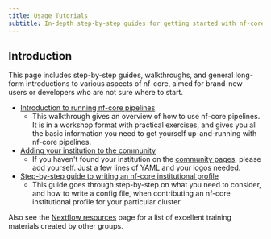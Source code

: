 ```yaml
---
title: Usage Tutorials
subtitle: In-depth step-by-step guides for getting started with nf-core
---
```


## Introduction

This page includes step-by-step guides, walkthroughs, and general long-form introductions to various aspects of nf-core, aimed for brand-new users or developers who are not sure where to start.

- [Introduction to running nf-core pipelines](/docs/usage/tutorials/nf_core_usage_tutorial)
  - This walkthrough gives an overview of how to use nf-core pipelines. It is in a workshop format with practical exercises, and gives you all the basic information you need to get yourself up-and-running with nf-core pipelines.
- [Adding your institution to the community](/docs/usage/tutorials/institution.md)
  - If you haven't found your institution on the [community pages](/contributors), please add yourself. Just a few lines of YAML and your logos needed.
- [Step-by-step guide to writing an nf-core institutional profile](/docs/usage/tutorials/step_by_step_institutional_profile.md)
  - This guide goes through step-by-step on what you need to consider, and how to write a config file, when contributing an nf-core institutional profile for your particular cluster.

Also see the [Nextflow resources](/docs/usage/tutorials/nextflow/) page for a list of excellent training materials created by other groups.
